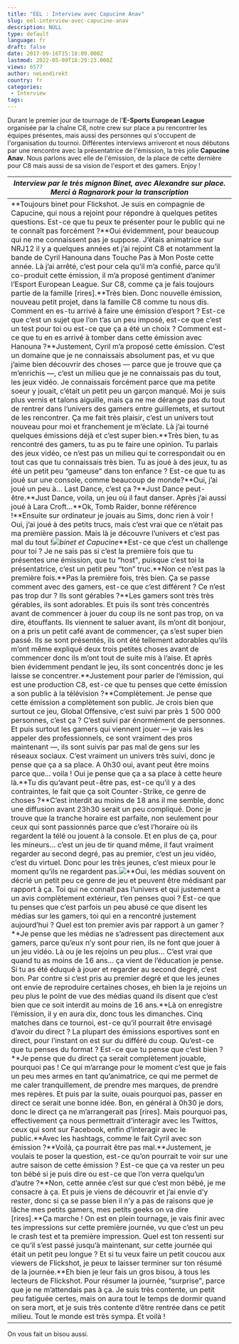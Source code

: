 ```yaml
---
title: "EEL : Interview avec Capucine Anav"
slug: eel-interview-avec-capucine-anav
description: NULL
type: default
language: fr
draft: false
date: 2017-09-16T15:18:09.000Z
lastmod: 2022-05-09T18:29:23.000Z
views: 6577
author: neLendirekt
country: fr
categories:
 - Interview
tags:
---
```

Durant le premier jour de tournage de l'**E-Sports European League** organisée par la chaîne C8, notre crew sur place a pu rencontrer les équipes présentes, mais aussi des personnes qui s'occupent de l'organisation du tournoi. Différentes interviews arriveront et nous débutons par une rencontre avec la présentatrice de l'émission, la très jolie **Capucine Anav**. Nous parlons avec elle de l'émission, de la place de cette dernière pour C8 mais aussi de sa vision de l'esport et des gamers. Enjoy !

| _Interview par le très mignon Binet, avec Alexandre sur place. Merci à Ragnarork pour la transcription_                                                                                                                                                                                                                                                                                                                                                                                                                                                                                                                                                                                                                                                                                                                                                                                                                                                                                                                                                                                                                                                                                                                                                                                                                                                                                                                                                                                                                                                                                                                                                                                                                                                                                                                                                                                                                                                                                                                                                                                                                                                                                                                                                                                                                                                                                                                                                                                                                                                                                                                                                                                                                                                                                                                                                                                                                                                                                                                                                                                                                                                                                                                                                                                                                                                                                                                                                                                                                                                                                                                                                                                                                                                                                                                                                                                                                                                                                                                                                                                                                                                                                                                                                                                                                                                                                                                                                                                                                                                                                                                                                                                                                                                                                                                                                                                                                                                                                                                                                                                                                                                                                                                                                                                                                                                                                                                                                                                                                                                                                                                                                                                                                                                                                                                                                                                                                                                                                                                                                                                                                                                                                                                                                                                                                                                                                                                                                                                                                                                                                                                                                                                                                                                                                                                                                                                                                                                                                                                                                                                                                                                                                                                                                                                                                                                                                                                                                                                                                                                                                                                                                                                                                                                                                                                                                                                                                                                                                                                                                                                                                                                                                                                                                                                                                                                                                                                                                                             |
| ----------------------------------------------------------------------------------------------------------------------------------------------------------------------------------------------------------------------------------------------------------------------------------------------------------------------------------------------------------------------------------------------------------------------------------------------------------------------------------------------------------------------------------------------------------------------------------------------------------------------------------------------------------------------------------------------------------------------------------------------------------------------------------------------------------------------------------------------------------------------------------------------------------------------------------------------------------------------------------------------------------------------------------------------------------------------------------------------------------------------------------------------------------------------------------------------------------------------------------------------------------------------------------------------------------------------------------------------------------------------------------------------------------------------------------------------------------------------------------------------------------------------------------------------------------------------------------------------------------------------------------------------------------------------------------------------------------------------------------------------------------------------------------------------------------------------------------------------------------------------------------------------------------------------------------------------------------------------------------------------------------------------------------------------------------------------------------------------------------------------------------------------------------------------------------------------------------------------------------------------------------------------------------------------------------------------------------------------------------------------------------------------------------------------------------------------------------------------------------------------------------------------------------------------------------------------------------------------------------------------------------------------------------------------------------------------------------------------------------------------------------------------------------------------------------------------------------------------------------------------------------------------------------------------------------------------------------------------------------------------------------------------------------------------------------------------------------------------------------------------------------------------------------------------------------------------------------------------------------------------------------------------------------------------------------------------------------------------------------------------------------------------------------------------------------------------------------------------------------------------------------------------------------------------------------------------------------------------------------------------------------------------------------------------------------------------------------------------------------------------------------------------------------------------------------------------------------------------------------------------------------------------------------------------------------------------------------------------------------------------------------------------------------------------------------------------------------------------------------------------------------------------------------------------------------------------------------------------------------------------------------------------------------------------------------------------------------------------------------------------------------------------------------------------------------------------------------------------------------------------------------------------------------------------------------------------------------------------------------------------------------------------------------------------------------------------------------------------------------------------------------------------------------------------------------------------------------------------------------------------------------------------------------------------------------------------------------------------------------------------------------------------------------------------------------------------------------------------------------------------------------------------------------------------------------------------------------------------------------------------------------------------------------------------------------------------------------------------------------------------------------------------------------------------------------------------------------------------------------------------------------------------------------------------------------------------------------------------------------------------------------------------------------------------------------------------------------------------------------------------------------------------------------------------------------------------------------------------------------------------------------------------------------------------------------------------------------------------------------------------------------------------------------------------------------------------------------------------------------------------------------------------------------------------------------------------------------------------------------------------------------------------------------------------------------------------------------------------------------------------------------------------------------------------------------------------------------------------------------------------------------------------------------------------------------------------------------------------------------------------------------------------------------------------------------------------------------------------------------------------------------------------------------------------------------------------------------------------------------------------------------------------------------------------------------------------------------------------------------------------------------------------------------------------------------------------------------------------------------------------------------------------------------------------------------------------------------------------------------------------------------------------------------------------------------------------------------------------------------------------------------------------------------------------------------------------------------------------------------------------------------------------------------------------------------------------------------------------------------------------------------------------------------------------------------------------------------------------------------------------------------------------------------------------------------------------------------------------------------------------------------------------------------------------------------------------------------------------------------------------------------------------------------------------------------------------------------------------------------------------------------------------------------------------------------------------------------------------------------------------------------------------------------------------------------------------------------------------------------------------------------------------------------------------------------------------------------------------------------- |
| **Toujours binet pour Flickshot. Je suis en compagnie de Capucine, qui nous a rejoint pour répondre à quelques petites questions. Est-ce que tu peux te présenter pour le public qui ne te connaît pas forcément ?**Oui évidemment, pour beaucoup qui ne me connaissent pas je suppose. J’étais animatrice sur NRJ12 il y a quelques années et j’ai rejoint C8 et notamment la bande de Cyril Hanouna dans Touche Pas à Mon Poste cette année. Là j’ai arrêté, c’est pour cela qu’il m’a confié, parce qu’il co-produit cette émission, il m’a proposé gentiment d’animer l’Esport European League. Sur C8, comme ça je fais toujours partie de la famille \[rires\].**Très bien. Donc nouvelle émission, nouveau petit projet, dans la famille C8 comme tu nous dis. Comment en es-tu arrivé à faire une émission d’esport ? Est-ce que c’est un sujet que l’on t’as un peu imposé, est-ce que c’est un test pour toi ou est-ce que ça a été un choix ? Comment est-ce que tu en es arrivé à tomber dans cette émission avec Hanouna ?**Justement, Cyril m’a proposé cette émission. C’est un domaine que je ne connaissais absolument pas, et vu que j’aime bien découvrir des choses — parce que je trouve que ça m’enrichis —, c’est un milieu que je ne connaissais pas du tout, les jeux vidéo. Je connaissais forcément parce que ma petite soeur y jouait, c’était un petit peu un garçon manqué. Moi je suis plus vernis et talons aiguille, mais ça ne me dérange pas du tout de rentrer dans l’univers des gamers entre guillemets, et surtout de les rencontrer. Ça me fait très plaisir, c’est un univers tout nouveau pour moi et franchement je m’éclate. Là j’ai tourné quelques émissions déjà et c’est super bien.**Très bien, tu as rencontré des gamers, tu as pu te faire une opinion. Tu parlais des jeux vidéo, ce n’est pas un milieu qui te correspondait ou en tout cas que tu connaissais très bien. Tu as joué à des jeux, tu as été un petit peu “gameuse” dans ton enfance ? Est-ce que tu as joué sur une console, comme beaucoup de monde?**Oui, j’ai joué un peu à… Last Dance, c’est ça ?**Just Dance peut-être.**Just Dance, voila, un jeu où il faut danser. Après j’ai aussi joué à Lara Croft…**Ok, Tomb Raider, bonne référence !**Ensuite sur ordinateur je jouais au Sims, donc rien à voir ! Oui, j’ai joué à des petits trucs, mais c’est vrai que ce n’était pas ma première passion. Mais là je découvre l’univers et c’est pas mal du tout !![](https://flickshot-ue.s3.eu-west-2.amazonaws.com/flickshot/article/59bd35613edf8/images/MVLgwcvEJiGAWRJBWnXjHDrIPCvixTkSBgicetJl.png)_binet et Capucine_**Est-ce que c’est un challenge pour toi ? Je ne sais pas si c’est la première fois que tu présentes une émission, que tu “host”, puisque c’est toi la présentatrice, c’est un petit peu “ton” truc.**Non ce n’est pas la première fois.**Pas la première fois, très bien. Ça se passe comment avec des gamers, est-ce que c’est différent ? Ce n’est pas trop dur ? Ils sont gérables ?**Les gamers sont très très gérables, ils sont adorables. Et puis ils sont très concentrés avant de commencer à jouer du coup ils ne sont pas trop, on va dire, étouffants. Ils viennent te saluer avant, ils m’ont dit bonjour, on a pris un petit café avant de commencer, ça s’est super bien passé. Ils se sont présentés, ils ont été tellement adorables qu’ils m’ont même expliqué deux trois petites choses avant de commencer donc ils m’ont tout de suite mis à l’aise. Et après bien évidemment pendant le jeu, ils sont concentrés donc je les laisse se concentrer.**Justement pour parler de l’émission, qui est une production C8, est-ce que tu penses que cette émission a son public à la télévision ?**Complètement. Je pense que cette émission a complètement son public. Je crois bien que surtout ce jeu, Global Offensive, c’est suivi par près 1 500 000 personnes, c’est ça ? C’est suivi par énormément de personnes. Et puis surtout les gamers qui viennent jouer — je vais les appeler des professionnels, ce sont vraiment des pros maintenant —, ils sont suivis par pas mal de gens sur les réseaux sociaux. C’est vraiment un univers très suivi, donc je pense que ça a sa place. A 0h30 oui, avant peut être moins parce que... voila ! Oui je pense que ça a sa place à cette heure là.**Tu dis qu’avant peut-être pas, est-ce qu’il y a des contraintes, le fait que ça soit Counter-Strike, ce genre de choses ?**C’est interdit au moins de 18 ans il me semble, donc une diffusion avant 23h30 serait un peu compliqué. Donc je trouve que la tranche horaire est parfaite, non seulement pour ceux qui sont passionnés parce que c’est l’horaire où ils regardent la télé ou jouent à la console. Et en plus de ça, pour les mineurs… c’est un jeu de tir quand même, il faut vraiment regarder au second degré, pas au premier, c’est un jeu vidéo, c’est du virtuel. Donc pour les très jeunes, c’est mieux pour le moment qu’ils ne regardent pas.![](https://flickshot-ue.s3.eu-west-2.amazonaws.com/flickshot/article/59bd35613edf8/images/ZPvRdUhDb6ejFj9Z1eh7zz5qVYfPlYk7ukEFY8gX.png)**Oui, les médias souvent on décrié un petit peu ce genre de jeu et peuvent être médisant par rapport à ça. Toi qui ne connaît pas l’univers et qui justement a un avis complètement extérieur, t’en penses quoi ? Est-ce que tu penses que c’est parfois un peu abusé ce que disent les médias sur les gamers, toi qui en a rencontré justement aujourd’hui ? Quel est ton premier avis par rapport à un gamer ?**Je pense que les médias ne s’adressent pas directement aux gamers, parce qu’eux n’y sont pour rien, ils ne font que jouer à un jeu vidéo. Là ou je les rejoins un peu plus… C’est vrai que quand tu as moins de 16 ans… ça vient de l’éducation je pense. Si tu as été éduqué à jouer et regarder au second degré, c’est bon. Par contre si c’est pris au premier degré et que les jeunes ont envie de reproduire certaines choses, eh bien la je rejoins un peu plus le point de vue des médias quand ils disent que c’est bien que ce soit interdit au moins de 16 ans.**Là on enregistre l’émission, il y en aura dix, donc tous les dimanches. Cinq matches dans ce tournoi, est-ce qu’il pourrait être envisagé d’avoir du direct ? La plupart des émissions esportives sont en direct, pour l’instant on est sur du différé du coup. Qu’est-ce que tu penses du format ? Est-ce que tu pense que c’est bien ?**Je pense que du direct ça serait complètement jouable, pourquoi pas ! Ce qui m’arrange pour le moment c’est que je fais un peu mes armes en tant qu’animatrice, ce qui me permet de me caler tranquillement, de prendre mes marques, de prendre mes repères. Et puis par la suite, ouais pourquoi pas, passer en direct ce serait une bonne idée. Bon, en général à 0h30 je dors, donc le direct ça ne m’arrangerait pas \[rires\]. Mais pourquoi pas, effectivement ça nous permettrait d’interagir avec les Twittos, ceux qui sont sur Facebook, enfin d’interagir avec le public.**Avec les hashtags, comme le fait Cyril avec son émission ?**Voilà, ça pourrait être pas mal.**Justement, je voulais te poser la question, est-ce qu’on pourrait te voir sur une autre saison de cette émission ? Est-ce que ça va rester un peu ton bébé si je puis dire ou est-ce que l’on verra quelqu’un d’autre ?**Non, cette année c’est sur que c’est mon bébé, je me consacre à ça. Et puis je viens de découvrir et j’ai envie d’y rester, donc si ça se passe bien il n’y a pas de raisons que je lâche mes petits gamers, mes petits geeks on va dire \[rires\].**Ça marche ! On est en plein tournage, je vais finir avec tes impressions sur cette première journée, vu que c’est un peu le crash test et ta première impression. Quel est ton ressenti sur ce qu’il s’est passé jusqu’à maintenant, sur cette journée qui était un petit peu longue ? Et si tu veux faire un petit coucou aux viewers de Flickshot, je peux te laisser terminer sur ton résumé de la journée.**Eh bien je leur fais un gros bisou, à tous les lecteurs de Flickshot. Pour résumer la journée, “surprise”, parce que je ne m’attendais pas à ça. Je suis très contente, un petit peu fatiguée certes, mais on aura tout le temps de dormir quand on sera mort, et je suis très contente d’être rentrée dans ce petit milieu. Tout le monde est très sympa. Et voilà ! |

On vous fait un bisou aussi.
